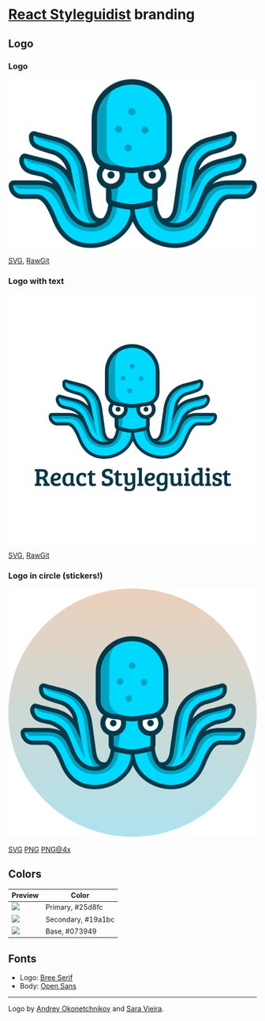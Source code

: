 # [React Styleguidist](https://github.com/styleguidist/react-styleguidist) branding

## Logo

### Logo

![Logo](rs-logo.png)

[SVG](rs-logo.svg), [RawGit](https://cdn.rawgit.com/styleguidist/brand/master/rs-logo.svg)

### Logo with text

![Logo](rs-logo-with-type.png)

[SVG](rs-logo-with-type.svg), [RawGit](https://cdn.rawgit.com/styleguidist/brand/master/rs-logo-with-type.svg)

### Logo in circle (stickers!)

![Logo with circle](rs-logo-with-background.png)

[SVG](https://cdn.rawgit.com/styleguidist/brand/master/rs-logo-with-background.svg)
[PNG](https://cdn.rawgit.com/styleguidist/brand/master/rs-logo-with-background.png)
[PNG@4x](https://cdn.rawgit.com/styleguidist/brand/master/rs-logo-with-background@4x.png)

## Colors

| Preview | Color |
| ------- | ----- |
| ![](http://www.thecolorapi.com/id?format=svg&named=false&hex=25d8fc) | Primary, #25d8fc |
| ![](http://www.thecolorapi.com/id?format=svg&named=false&hex=19a1bc) | Secondary, #19a1bc |
| ![](http://www.thecolorapi.com/id?format=svg&named=false&hex=073949) | Base, #073949 |

## Fonts

* Logo: [Bree Serif](https://fonts.google.com/specimen/Bree+Serif)
* Body: [Open Sans](https://fonts.google.com/specimen/Open+Sans)

---

Logo by [Andrey Okonetchnikov](https://github.com/okonet) and [Sara Vieira](https://github.com/SaraVieira).
